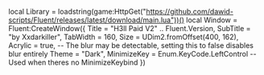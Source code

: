 local Library = loadstring(game:HttpGet("https://github.com/dawid-scripts/Fluent/releases/latest/download/main.lua"))()
local Window = Fluent:CreateWindow({
    Title = "H3ll Paid V2" .. Fluent.Version,
    SubTitle = "by Xxdarkiller",
    TabWidth = 160,
    Size = UDim2.fromOffset(400, 162),
    Acrylic = true, -- The blur may be detectable, setting this to false disables blur entirely
    Theme = "Dark",
    MinimizeKey = Enum.KeyCode.LeftControl -- Used when theres no MinimizeKeybind
})

